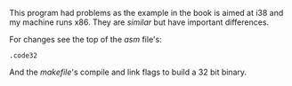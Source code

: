 This program had problems as the example in the book is aimed at i38
and my machine runs x86. They are _similar_ but have important
differences.

For changes see the top of the _asm_ file's:

```
.code32
```

And the _makefile_'s compile and link flags to build a 32 bit
binary.
